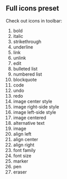 ## Full icons preset

Check out icons in toolbar:

1. bold
2. italic
3. strikethrough
4. underline
5. link
6. unlink
7. edit
8. bulleted list
9. numbered list
10. blockquote
11. code
12. undo
13. redo
14. image center style
15. image right-side style
16. image left-side style
17. image centered
18. alternative text
19. image
20. align left
21. align center
22. align right
23. font family
24. font size
25. marker
26. pen
27. eraser
